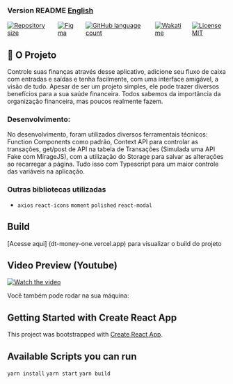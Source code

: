 ###  Version README [English](./README-en.md) 
<div style="display: flex; gap:1rem;">
<a href="#">
<img alt="Repository size" src="https://img.shields.io/github/repo-size/GusRot/DTMoney">
</a>
<a href="https://www.figma.com/file/0xmu9mj2TJYoIOubBFWsk5/dtmoney-Ignite-(Copy)" target="blank">
  <img alt="Figma" src="https://img.shields.io/badge/Acessar%20Layout%20-Figma-%2304D361">
</a>
<a href="#">
<img alt="GitHub language count" src="https://img.shields.io/github/languages/count/GusRot/DTMoney?color=%2304D361">
</a>
<a href="#">
<img alt="Wakatime" src="https://wakatime.com/badge/user/04f1420e-9d57-410a-bdc7-d768fb237a52/project/45996bd5-c7c9-4944-87e6-96b359fda2a1.svg">
</a>
<a href="https://github.com/git/git-scm.com/blob/main/MIT-LICENSE.txt" target="blank">
<img alt="LicenseMIT" src="https://badgen.net/github/license/micromatch/micromatch">
</a>
</div>

## 📝 O Projeto
Controle suas finanças através desse aplicativo, adicione seu fluxo de caixa com entradas e saídas e tenha facilmente, com uma interface amigável, a visão de tudo.
Apesar de ser um projeto simples, ele pode trazer diversos benefícios para a sua saúde financeira. Todos sabemos da importância da organização financeira, mas poucos realmente fazem.

### Desenvolvimento:
No desenvolvimento, foram utilizados diversos ferramentais técnicos: Function Components como padrão, Context API para controlar as transações, get/post de API na tabela de Transações (Simulada uma API Fake com MirageJS), com a utilização do Storage para salvar as alterações ao recarregar a página. Tudo isso com Typescript para um maior controle das variáveis na aplicação.

### Outras bibliotecas utilizadas

- `axios`  `react-icons`  `moment`  `polished`  `react-modal`

## Build

[Acesse aqui] (dt-money-one.vercel.app) para visualizar o build do projeto

## Video Preview (Youtube)

[![Watch the video](https://img.youtube.com/vi/KTequZCtP1c/maxresdefault.jpg)](https://youtu.be/KTequZCtP1c)

Você também pode rodar na sua máquina:
## Getting Started with Create React App

This project was bootstrapped with [Create React App](https://github.com/facebook/create-react-app).

## Available Scripts you can run

`yarn install`
`yarn start`
`yarn build`
